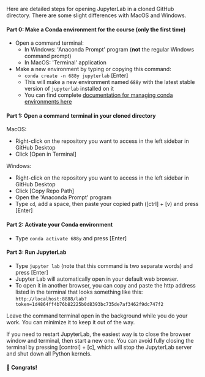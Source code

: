 Here are detailed steps for opening JupyterLab in a cloned GitHub directory. There are some slight differences with MacOS and Windows.

#### Part 0: Make a Conda environment for the course (only the first time)
- Open a command terminal:
    - In Windows: 'Anaconda Prompt' program (**not** the regular Windows command prompt)
    - In MacOS: 'Terminal' application
- Make a new environment by typing or copying this command:
    - `conda create -n 688y jupyterlab` [Enter]
    - This will make a new environment named `688y` with the latest stable version of `jupyterlab` installed on it
    - You can find complete [documentation for managing conda environments here](https://docs.conda.io/projects/conda/en/latest/user-guide/tasks/manage-environments.html)

#### Part 1: Open a command terminal in your cloned directory
MacOS:
- Right-click on the repository you want to access in the left sidebar in GitHub Desktop
- Click [Open in Terminal]

Windows:
- Right-click on the repository you want to access in the left sidebar in GitHub Desktop
- Click [Copy Repo Path]
- Open the 'Anaconda Prompt' program
- Type `cd`, add a space, then paste your copied path ([ctrl] + [v) and press [Enter]

#### Part 2: Activate your Conda environment
- Type `conda activate 688y` and press [Enter]

#### Part 3: Run JupyterLab
- Type `jupyter lab` (note that this command is two separate words) and press [Enter]
- Jupyter Lab will automatically open in your default web browser.
- To open it in another browser, you can copy and paste the http address listed in the terminal that looks something like this: `http://localhost:8888/lab?token=1d4864ff4b76b82225b0d8393bc735de7af3462f9dc747f2` 

Leave the command terminal open in the background while you do your work. You can minimize it to keep it out of the way.

If you need to restart JupyterLab, the easiest way is to close the browser window and terminal, then start a new one. You can avoid fully closing the terminal by pressing [control] + [c], which will stop the JupyterLab server and shut down all Python kernels.

#### 🙌 Congrats!